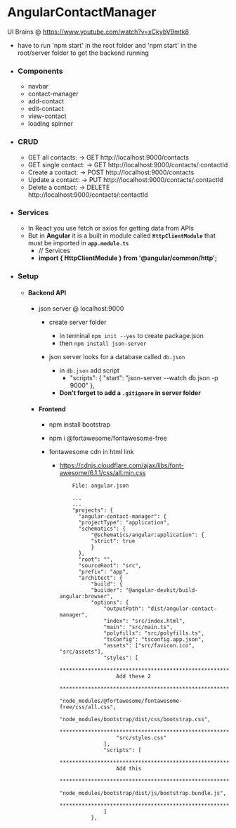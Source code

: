 # AngularContactManager

UI Brains @ https://www.youtube.com/watch?v=xCkybV9mtk8

- have to run 'npm start' in the root folder and 'npm start' in the root/server folder to get the backend running

- ### Components

  - navbar
  - contact-manager
  - add-contact
  - edit-contact
  - view-contact
  - loading spinner

- ### CRUD

  - GET all contacts: -> GET http://localhost:9000/contacts
  - GET single contact: -> GET http://localhost:9000/contacts/:contactId
  - Create a contact: -> POST http://localhost:9000/contacts
  - Update a contact: -> PUT http://localhost:9000/contacts/:contactId
  - Delete a contact: -> DELETE http://localhost:9000/contacts/:contactId

- ### Services

  - In React you use fetch or axios for getting data from APIs
  - But in **Angular** it is a built in module called **`HttpClientModule`** that must be imported in **`app.module.ts`**
    - // Services
    - **import { HttpClientModule } from '@angular/common/http';**

- ### Setup

  - #### Backend API

    - json server @ localhost:9000

      - create server folder
        - in terminal `npm init --yes` to create package.json
        - then `npm install json-server`
      - json server looks for a database called `db.json`

        - in `db.json` add script
          - "scripts": {
            "start": "json-server --watch db.json -p 9000"
            },
        - **Don't forget to add a `.gitignore` in server folder**

    - #### Frontend

      - npm install bootstrap
      - npm i @fortawesome/fontawesome-free
      - fontawesome cdn in html link

        - https://cdnjs.cloudflare.com/ajax/libs/font-awesome/6.1.1/css/all.min.css

                  File: angular.json

                  ...
                  ...
                  "projects": {
                    "angular-contact-manager": {
                    "projectType": "application",
                    "schematics": {
                        "@schematics/angular:application": {
                        "strict": true
                        }
                    },
                    "root": "",
                    "sourceRoot": "src",
                    "prefix": "app",
                    "architect": {
                        "build": {
                        "builder": "@angular-devkit/build-angular:browser",
                        "options": {
                            "outputPath": "dist/angular-contact-manager",
                            "index": "src/index.html",
                            "main": "src/main.ts",
                            "polyfills": "src/polyfills.ts",
                            "tsConfig": "tsconfig.app.json",
                            "assets": ["src/favicon.ico", "src/assets"],
                            "styles": [
                                *********************************************************
                                Add these 2
                                *********************************************************
                                "node_modules/@fortawesome/fontawesome-free/css/all.css",
                                "node_modules/bootstrap/dist/css/bootstrap.css",
                                **********************************************************
                                "src/styles.css"
                            ],
                            "scripts": [
                                *********************************************************
                                Add this
                                *********************************************************
                                "node_modules/bootstrap/dist/js/bootstrap.bundle.js",
                                **********************************************************
                            ]
                        },
